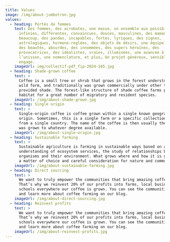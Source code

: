 ```yaml
---
title: Values
image: /img/about-jumbotron.jpg
values:
  - heading: Portés de femmes
    text: Des femmes, des acrobates, une masse, un ensemble aux possibilités
      infinies, différentes, convaincues, douces, masculines, des mamans,
      beaucoup, des pandas, incapables, fortes, lyriques, des signes,
      astrologiques, hormono-reglées, des objets de désirs, une équipe de rugby,
      des beautés, absurdes, des innommées, des supers héroïnes, des
      provocatrices, des idéalistes, vraies, illuminées, une avancée à
      l’unisson, une nomenclature, et plus… Un projet généreux, sensible et
      engagé.
    imageUrl: img/collectif-pdf_fip-2024-165.jpg
  - heading: Shade-grown coffee
    text: >
      Coffee is a small tree or shrub that grows in the forest understory in its
      wild form, and traditionally was grown commercially under other trees that
      provided shade. The forest-like structure of shade coffee farms provides
      habitat for a great number of migratory and resident species.
    imageUrl: /img/about-shade-grown.jpg
  - heading: Single origin
    text: >
      Single-origin coffee is coffee grown within a single known geographic
      origin. Sometimes, this is a single farm or a specific collection of beans
      from a single country. The name of the coffee is then usually the place it
      was grown to whatever degree available.
    imageUrl: /img/about-single-origin.jpg
  - heading: Sustainable farming
    text: >
      Sustainable agriculture is farming in sustainable ways based on an
      understanding of ecosystem services, the study of relationships between
      organisms and their environment. What grows where and how it is grown are
      a matter of choice and careful consideration for nature and communities.
    imageUrl: /img/about-sustainable-farming.jpg
  - heading: Direct sourcing
    text: >
      We want to truly empower the communities that bring amazing coffee to you.
      That’s why we reinvest 20% of our profits into farms, local businesses and
      schools everywhere our coffee is grown. You can see the communities grow
      and learn more about coffee farming on our blog.
    imageUrl: /img/about-direct-sourcing.jpg
  - heading: Reinvest profits
    text: >
      We want to truly empower the communities that bring amazing coffee to you.
      That’s why we reinvest 20% of our profits into farms, local businesses and
      schools everywhere our coffee is grown. You can see the communities grow
      and learn more about coffee farming on our blog.
    imageUrl: /img/about-reinvest-profits.jpg
---
```

